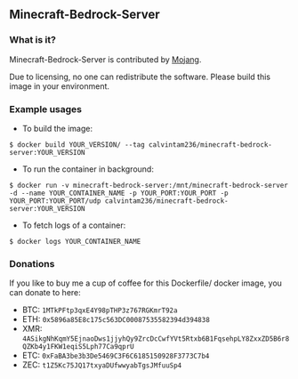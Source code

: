 ## Minecraft-Bedrock-Server

### What is it?

Minecraft-Bedrock-Server is contributed by [Mojang](https://www.minecraft.net/en-us/download/server/bedrock/).

Due to licensing, no one can redistribute the software. Please build this image in your environment.

### Example usages

- To build the image:

```console
$ docker build YOUR_VERSION/ --tag calvintam236/minecraft-bedrock-server:YOUR_VERSION
```

- To run the container in background:

```console
$ docker run -v minecraft-bedrock-server:/mnt/minecraft-bedrock-server -d --name YOUR_CONTAINER_NAME -p YOUR_PORT:YOUR_PORT -p YOUR_PORT:YOUR_PORT/udp calvintam236/minecraft-bedrock-server:YOUR_VERSION
```

- To fetch logs of a container:

```console
$ docker logs YOUR_CONTAINER_NAME
```

### Donations

If you like to buy me a cup of coffee for this Dockerfile/ docker image, you can donate to here:

- BTC: `1MTkPFtp3qxE4Y98pTHP3z767RGKmrT92a`
- ETH: `0x5896a85E8c175c563DC00087535582394d394838`
- XMR: `4ASikgNhKqmY5EjnaoDws1jjyhQy9ZrcDcCwfYVt5Rtxb6B1FqsehpLY8ZxxZD5B6r8QZKb4y1FKW1eqiS5Lph77Ca9qprU`
- ETC: `0xFaBA3be3b3De5469C3F6C6185150928F3773C7b4`
- ZEC: `t1Z5Kc75JQ17txyaDUfwwyabTgsJMfuuSp4`
